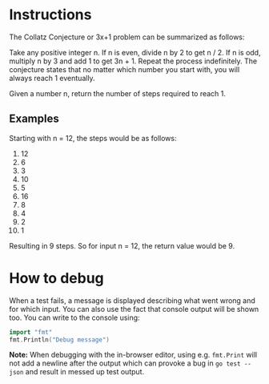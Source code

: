 # Instructions
The Collatz Conjecture or 3x+1 problem can be summarized as follows:

Take any positive integer n. If n is even, divide n by 2 to get n / 2. If n is odd, multiply n by 3 and add 1 to get 3n + 1. Repeat the process indefinitely. The conjecture states that no matter which number you start with, you will always reach 1 eventually.

Given a number n, return the number of steps required to reach 1.

## Examples
Starting with n = 12, the steps would be as follows:

1. 12
1. 6
1. 3
1. 10
1. 5
1. 16
1. 8
1. 4
1. 2
1. 1

Resulting in 9 steps. So for input n = 12, the return value would be 9.

# How to debug
When a test fails, a message is displayed describing what went wrong and for which input. You can also use the fact that console output will be shown too. You can write to the console using:

```go
import "fmt"
fmt.Println("Debug message")
````

**Note:** When debugging with the in-browser editor, using e.g. `fmt.Print` will not add a newline after the output which can provoke a bug in `go test --json` and result in messed up test output.